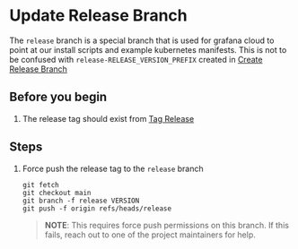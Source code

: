 # Update Release Branch

The `release` branch is a special branch that is used for grafana cloud to point at our install scripts and example kubernetes manifests. This is not to be confused with `release-RELEASE_VERSION_PREFIX` created in [Create Release Branch](./1-create-release-branch.md)

## Before you begin

1. The release tag should exist from [Tag Release](./4-tag-release.md)

## Steps

1. Force push the release tag to the `release` branch

    ```
    git fetch
    git checkout main
    git branch -f release VERSION
    git push -f origin refs/heads/release
    ```

    > **NOTE**: This requires force push permissions on this branch. If this fails, reach out to one of the project maintainers for help. 
